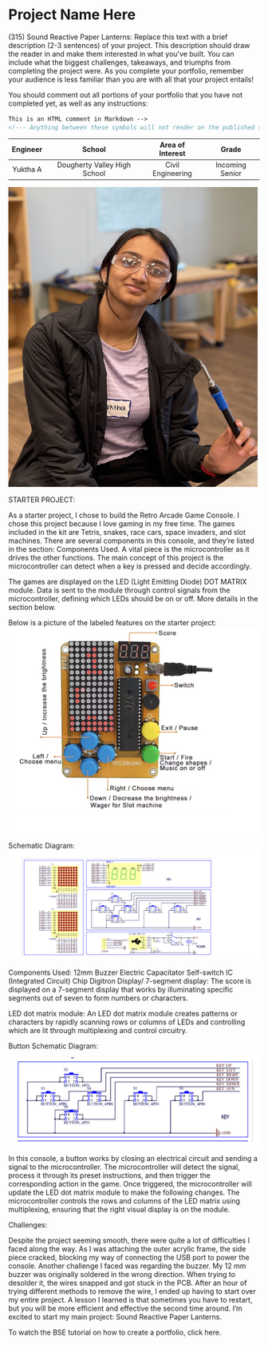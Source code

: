 # Project Name Here
(315) Sound Reactive Paper Lanterns: Replace this text with a brief description (2-3 sentences) of your project. This description should draw the reader in and make them interested in what you've built. You can include what the biggest challenges, takeaways, and triumphs from completing the project were. As you complete your portfolio, remember your audience is less familiar than you are with all that your project entails!

You should comment out all portions of your portfolio that you have not completed yet, as well as any instructions:
```HTML 
This is an HTML comment in Markdown -->
<!--- Anything between these symbols will not render on the published site -->
```

 | **Engineer** | **School** | **Area of Interest** | **Grade** |
|:--:|:--:|:--:|:--:|
| Yuktha A | Dougherty Valley High School | Civil Engineering | Incoming Senior

<img src="headshot.png" alt="photo of yuktha" width="500" height="600">
  
<!---# Final Milestone

**Don't forget to replace the text below with the embedding for your milestone video. Go to Youtube, click Share -> Embed, and copy and paste the code to replace what's below.**

<iframe width="560" height="315" src="https://www.youtube.com/embed/F7M7imOVGug" title="YouTube video player" frameborder="0" allow="accelerometer; autoplay; clipboard-write; encrypted-media; gyroscope; picture-in-picture; web-share" allowfullscreen></iframe>

For your final milestone, explain the outcome of your project. Key details to include are:
- What you've accomplished since your previous milestone
- What your biggest challenges and triumphs were at BSE
- A summary of key topics you learned about
- What you hope to learn in the future after everything you've learned at BSE



# Second Milestone

**Don't forget to replace the text below with the embedding for your milestone video. Go to Youtube, click Share -> Embed, and copy and paste the code to replace what's below.**

<iframe width="560" height="315" src="https://www.youtube.com/embed/y3VAmNlER5Y" title="YouTube video player" frameborder="0" allow="accelerometer; autoplay; clipboard-write; encrypted-media; gyroscope; picture-in-picture; web-share" allowfullscreen></iframe>

For your second milestone, explain what you've worked on since your previous milestone. You can highlight:
- Technical details of what you've accomplished and how they contribute to the final goal
- What has been surprising about the project so far
- Previous challenges you faced that you overcame
- What needs to be completed before your final milestone 

# First Milestone

**Don't forget to replace the text below with the embedding for your milestone video. Go to Youtube, click Share -> Embed, and copy and paste the code to replace what's below.**

<iframe width="560" height="315" src="https://www.youtube.com/embed/CaCazFBhYKs" title="YouTube video player" frameborder="0" allow="accelerometer; autoplay; clipboard-write; encrypted-media; gyroscope; picture-in-picture; web-share" allowfullscreen></iframe>

For your first milestone, describe what your project is and how you plan to build it. You can include:
- An explanation about the different components of your project and how they will all integrate together
- Technical progress you've made so far
- Challenges you're facing and solving in your future milestones
- What your plan is to complete your project

# Schematics 
Here's where you'll put images of your schematics. [Tinkercad](https://www.tinkercad.com/blog/official-guide-to-tinkercad-circuits) and [Fritzing](https://fritzing.org/learning/) are both great resoruces to create professional schematic diagrams, though BSE recommends Tinkercad becuase it can be done easily and for free in the browser. 

# Code
Here's where you'll put your code. The syntax below places it into a block of code. Follow the guide [here]([url](https://www.markdownguide.org/extended-syntax/)) to learn how to customize it to your project needs. 

```c++
void setup() {
  // put your setup code here, to run once:
  Serial.begin(9600);
  Serial.println("Hello World!");
}

void loop() {
  // put your main code here, to run repeatedly:

}
```

# Bill of Materials
Here's where you'll list the parts in your project. To add more rows, just copy and paste the example rows below.
Don't forget to place the link of where to buy each component inside the quotation marks in the corresponding row after href =. Follow the guide [here]([url](https://www.markdownguide.org/extended-syntax/)) to learn how to customize this to your project needs. 

| **Part** | **Note** | **Price** | **Link** |
|:--:|:--:|:--:|:--:|
| Item Name | What the item is used for | $Price | <a href="https://www.amazon.com/Arduino-A000066-ARDUINO-UNO-R3/dp/B008GRTSV6/"> Link </a> |
| Item Name | What the item is used for | $Price | <a href="https://www.amazon.com/Arduino-A000066-ARDUINO-UNO-R3/dp/B008GRTSV6/"> Link </a> |
| Item Name | What the item is used for | $Price | <a href="https://www.amazon.com/Arduino-A000066-ARDUINO-UNO-R3/dp/B008GRTSV6/"> Link </a> |

# Other Resources/Examples
One of the best parts about Github is that you can view how other people set up their own work. Here are some past BSE portfolios that are awesome examples. You can view how they set up their portfolio, and you can view their index.md files to understand how they implemented different portfolio components.
- [Example 1](https://trashytuber.github.io/YimingJiaBlueStamp/)
- [Example 2](https://sviatil0.github.io/Sviatoslav_BSE/)
- [Example 3](https://arneshkumar.github.io/arneshbluestamp/)
 -->

STARTER PROJECT:


As a starter project, I chose to build the Retro Arcade Game Console. I chose this project because I love gaming in my free time. The games included in the kit are Tetris, snakes, race cars, space invaders, and slot machines. There are several components in this console, and they’re listed in the section: Components Used. A vital piece is the microcontroller as it drives the other functions. The main concept of this project is the microcontroller can detect when a key is pressed and decide accordingly.

The games are displayed on the LED (Light Emitting Diode) DOT MATRIX module. Data is sent to the module through control signals from the microcontroller, defining which LEDs should be on or off. More details in the section below.

Below is a picture of the labeled features on the starter project:
![Headstone Image](buttonfunctions.png)


Schematic Diagram:
![Headstone Image](overallschematic.png)

Components Used:
12mm Buzzer
Electric Capacitator
Self-switch
IC (Integrated Circuit) Chip 
Digitron Display/ 7-segment display: The score is displayed on a 7-segment display that works by illuminating specific segments out of seven to form numbers or characters.

LED dot matrix module: An LED dot matrix module creates patterns or characters by rapidly scanning rows or columns of LEDs and controlling which are lit through multiplexing and control circuitry.  

Button Schematic Diagram:

![Headstone Image](button.png)

In this console, a button works by closing an electrical circuit and sending a signal to the microcontroller. The microcontroller will detect the signal, process it through its preset instructions, and then trigger the corresponding action in the game. Once triggered, the microcontroller will update the LED dot matrix module to make the following changes. The microcontroller controls the rows and columns of the LED matrix using multiplexing, ensuring that the right visual display is on the module.

Challenges:

Despite the project seeming smooth, there were quite a lot of difficulties I faced along the way. As I was attaching the outer acrylic frame, the side piece cracked, blocking my way of connecting the USB port to power the console. Another challenge I faced was regarding the buzzer. My 12 mm buzzer was originally soldered in the wrong direction. When trying to desolder it, the wires snapped and got stuck in the PCB. After an hour of trying different methods to remove the wire, I ended up having to start over my entire project. A lesson I learned is that sometimes you have to restart, but you will be more efficient and effective the second time around. I’m excited to start my main project: Sound Reactive Paper Lanterns. 



To watch the BSE tutorial on how to create a portfolio, click here.
